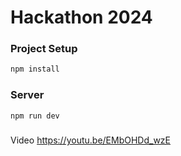 # Hackathon 2024

### Project Setup

```sh
npm install
```

### Server

```sh
npm run dev
```
###
Video
https://youtu.be/EMbOHDd_wzE
